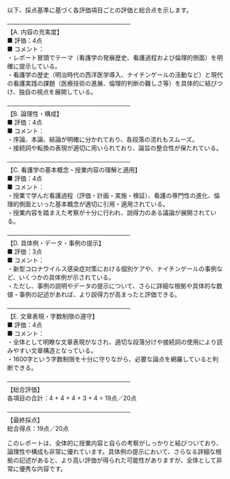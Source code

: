 以下、採点基準に基づく各評価項目ごとの評価と総合点を示します。

─────────────────────────────  
【A. 内容の充実度】  
■ 評価：4点  
■ コメント：  
・レポート冒頭でテーマ（看護学の発展歴史、看護過程および倫理的側面）を明確に提示している。  
・看護学の歴史（明治時代の西洋医学導入、ナイチンゲールの活動など）と現代の看護実践の課題（医療技術の進展、倫理的判断の難しさ等）を具体的に結びつけ、独自の視点を展開している。  

─────────────────────────────  
【B. 論理性・構成】  
■ 評価：4点  
■ コメント：  
・序論、本論、結論が明確に分かれており、各段落の流れもスムーズ。  
・接続詞や転換の表現が適切に用いられており、論旨の整合性が保たれている。  

─────────────────────────────  
【C. 看護学の基本概念・授業内容の理解と適用】  
■ 評価：4点  
■ コメント：  
・授業で学んだ看護過程（評価・計画・実施・検証）、看護の専門性の進化、倫理的側面といった基本概念が適切に引用・適用されている。  
・授業内容を踏まえた考察が十分に行われ、説得力のある議論が展開されている。  

─────────────────────────────  
【D. 具体例・データ・事例の提示】  
■ 評価：3点  
■ コメント：  
・新型コロナウイルス感染症対策における個別ケアや、ナイチンゲールの事例など、いくつかの具体例が示されている。  
・ただし、事例の説明やデータの提示について、さらに詳細な根拠や具体的な数値・事例の記述があれば、より説得力が高まったと評価できる。  

─────────────────────────────  
【E. 文章表現・字数制限の遵守】  
■ 評価：4点  
■ コメント：  
・全体として明瞭な文章表現がなされ、適切な段落分けや接続詞の使用により読みやすい文章構造となっている。  
・1600字という字数制限を十分に守りながら、必要な論点を網羅していると判断できる。  

─────────────────────────────  
【総合評価】  
各項目の合計：4 + 4 + 4 + 3 + 4 = 19点／20点

─────────────────────────────  
【最終採点】  
総合得点：19点／20点

このレポートは、全体的に授業内容と自らの考察がしっかりと結びついており、論理性や構成も非常に優れています。具体例の提示において、さらなる詳細な根拠の記述があると、より高い評価が得られた可能性がありますが、全体として非常に優秀な内容です。